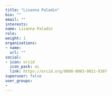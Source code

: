 ```yaml
---
title: "Lisanna Paladin"
bio: ""
email: ""
interests:
name: Lisanna Paladin
role: 
weight: 1
organizations:
- name: 
  url: ""
social:
- icon: orcid
  icon_pack: ai
  link: https://orcid.org/0000-0003-0011-9397
superuser: false
user_groups:
- 
---
```


